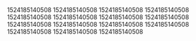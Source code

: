 1524185140508
1524185140508
1524185140508
1524185140508
1524185140508
1524185140508
1524185140508
1524185140508
1524185140508
1524185140508
1524185140508
1524185140508
1524185140508
1524185140508
1524185140508